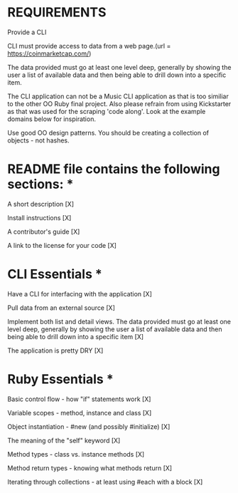 # REQUIREMENTS

Provide a CLI

CLI must provide access to data from a web page.(url = https://coinmarketcap.com/)

The data provided must go at least one level deep, generally by showing the user a list of available data and then being able to drill down into a specific item.

The CLI application can not be a Music CLI application as that is too similiar to the other OO Ruby final project. Also please refrain from using Kickstarter as that was used for the scraping 'code along'. Look at the example domains below for inspiration.

Use good OO design patterns. You should be creating a collection of objects - not hashes.




# README file contains the following sections: *

A short description [X]

Install instructions [X]

A contributor's guide [X]

A link to the license for your code [X]

# CLI Essentials *

Have a CLI for interfacing with the application [X]

Pull data from an external source [X]

Implement both list and detail views. The data provided must go at least one level deep, generally by showing
the user a list of available data and then being able to drill down into a specific item [X]

The application is pretty DRY [X]

# Ruby Essentials *

Basic control flow - how "if" statements work [X]

Variable scopes - method, instance and class [X]

Object instantiation - #new (and possibly #initialize) [X]

The meaning of the "self" keyword [X]

Method types - class vs. instance methods [X]

Method return types - knowing what methods return [X]

Iterating through collections - at least using #each with a block [X]

